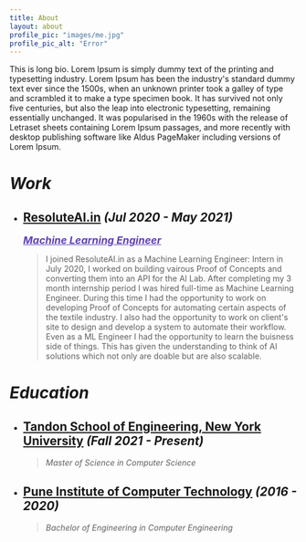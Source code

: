 ```yaml
---
title: About
layout: about
profile_pic: "images/me.jpg"
profile_pic_alt: "Error"
---
```


This is long bio.
Lorem Ipsum is simply dummy text of the printing and typesetting industry. Lorem Ipsum has been the industry's standard dummy text ever since the 1500s, when an unknown printer took a galley of type and scrambled it to make a type specimen book. It has survived not only five centuries, but also the leap into electronic typesetting, remaining essentially unchanged. It was popularised in the 1960s with the release of Letraset sheets containing Lorem Ipsum passages, and more recently with desktop publishing software like Aldus PageMaker including versions of Lorem Ipsum.

# ***Work***

- ## <a href="https://resoluteai.in/" target="_blank">ResoluteAI.in</a> _(Jul 2020 - May 2021)_
    _**<u style='font-size:18px; color:#5e42b9;'>Machine Learning Engineer</u>**_

    > I joined ResoluteAI.in as a Machine Learning Engineer: Intern in July 2020, I worked on building vairous Proof of Concepts and converting them into an API for  the AI Lab. After completing my 3 month internship period I was hired full-time as Machine Learning Engineer. During this time I had the opportunity to work on developing Proof of Concepts for automating certain aspects of the textile industry. I also had the opportunity to work on client's site to design and develop a system to automate their workflow. Even as a ML Engineer I had the opportunity to learn the buisness side of things. This has given the understanding to think of AI solutions which not only are doable but are also scalable.

# ***Education***

- ## [Tandon School of Engineering, New York University](https://engineering.nyu.edu) _(Fall 2021 - Present)_
    >  _Master of Science in Computer Science_

- ## [Pune Institute of Computer Technology](https://pict.edu) _(2016 - 2020)_
    >  _Bachelor of Engineering in Computer Engineering_
